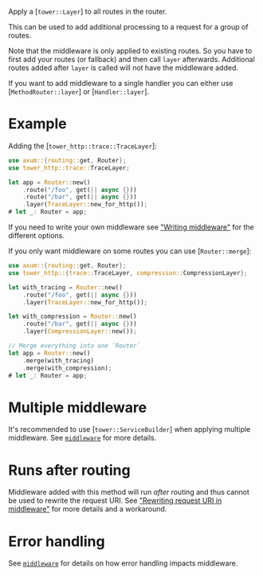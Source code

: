 Apply a [`tower::Layer`] to all routes in the router.

This can be used to add additional processing to a request for a group
of routes.

Note that the middleware is only applied to existing routes. So you have to
first add your routes (or fallback) and then call `layer` afterwards. Additional
routes added after `layer` is called will not have the middleware added.

If you want to add middleware to a single handler you can either use
[`MethodRouter::layer`] or [`Handler::layer`].

# Example

Adding the [`tower_http::trace::TraceLayer`]:

```rust
use axum::{routing::get, Router};
use tower_http::trace::TraceLayer;

let app = Router::new()
    .route("/foo", get(|| async {}))
    .route("/bar", get(|| async {}))
    .layer(TraceLayer::new_for_http());
# let _: Router = app;
```

If you need to write your own middleware see ["Writing
middleware"](crate::middleware#writing-middleware) for the different options.

If you only want middleware on some routes you can use [`Router::merge`]:

```rust
use axum::{routing::get, Router};
use tower_http::{trace::TraceLayer, compression::CompressionLayer};

let with_tracing = Router::new()
    .route("/foo", get(|| async {}))
    .layer(TraceLayer::new_for_http());

let with_compression = Router::new()
    .route("/bar", get(|| async {}))
    .layer(CompressionLayer::new());

// Merge everything into one `Router`
let app = Router::new()
    .merge(with_tracing)
    .merge(with_compression);
# let _: Router = app;
```

# Multiple middleware

It's recommended to use [`tower::ServiceBuilder`] when applying multiple
middleware. See [`middleware`](crate::middleware) for more details.

# Runs after routing

Middleware added with this method will run _after_ routing and thus cannot be
used to rewrite the request URI. See ["Rewriting request URI in
middleware"](crate::middleware#rewriting-request-uri-in-middleware) for more
details and a workaround.

# Error handling

See [`middleware`](crate::middleware) for details on how error handling impacts
middleware.
